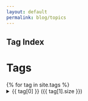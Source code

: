 ```yaml
---
layout: default
permalink: blog/topics
---
```

<link rel="stylesheet" href="/assets/css/tags.css">
<section class = "hero is-info is-bold">
  <div class = "hero-body">
    <div class = "container">
      <h1 class = "title">
      Tag Index
      </h1>
    </div>
  </div>
</section>
<div class="hero-body">
    <div class = "container"> 
      <h1 class = "title">Tags</h1>
      {% for tag in site.tags %}               
      <details>
      <summary>
      {{ tag[0] }}<span> ({{ tag[1].size }})</span>
      </summary>                
          <p>
          {% for post in tag[1] %}
          <ul>
          <li><a href="{{ post.url }}"> {{post.title }}</a> — {{ post.date | date_to_string }}
          </li>
          </ul>
          {% endfor %}
          </p>

      </details>
  {% endfor %}
    </div>
</div>

<script>
function openTags(id) {
  var x = document.getElementById(id);
  if (x.className.indexOf("w3-show") == -1) {
    x.className += " w3-show";
  } else { 
    x.className = x.className.replace(" w3-show", "");
  }
}
</script>
